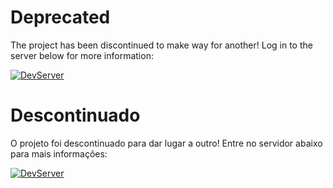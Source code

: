 # Deprecated
The project has been discontinued to make way for another! Log in to the server below for more information:

[![DevServer](https://discordapp.com/api/guilds/721384921679265833/widget.png?style=shield)](https://discord.gg/7UeV8jFz6m)
# Descontinuado
O projeto foi descontinuado para dar lugar a outro! Entre no servidor abaixo para mais informações:

[![DevServer](https://discordapp.com/api/guilds/721384921679265833/widget.png?style=shield)](https://discord.gg/7UeV8jFz6m)

